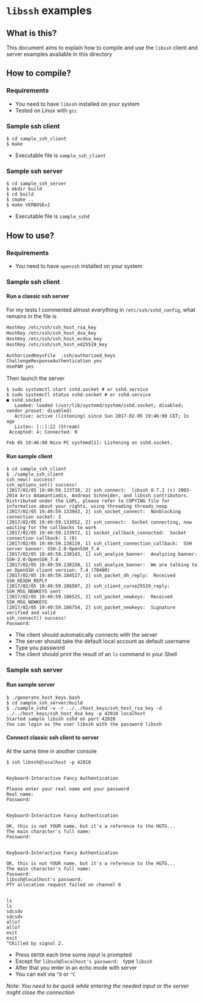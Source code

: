 # `libssh` examples

## What is this?
This document aims to explain how to compile and use the `libssh` client and
server examples available in this directory

## How to compile?
### Requirements
- You need to have `libssh` installed on your system
- Tested on Linux with `gcc`

### Sample ssh client
```
$ cd sample_ssh_client
$ make
```
- Executable file is `sample_ssh_client`

### Sample ssh server
```
$ cd sample_ssh_server
$ mkdir build
$ cd build
$ cmake ..
$ make VERBOSE=1
```
- Executable file is `sample_sshd`

## How to use?
### Requirements
- You need to have `openssh` installed on your system

### Sample ssh client
#### Run a classic ssh server
For my tests I commented almost everything in `/etc/ssh/sshd_config`, what remains
in the file is
```sh
HostKey /etc/ssh/ssh_host_rsa_key
HostKey /etc/ssh/ssh_host_dsa_key
HostKey /etc/ssh/ssh_host_ecdsa_key
HostKey /etc/ssh/ssh_host_ed25519_key

AuthorizedKeysFile	.ssh/authorized_keys
ChallengeResponseAuthentication yes
UsePAM yes
```

Then launch the server
```
$ sudo systemctl start sshd.socket # or sshd.service
$ sudo systemctl status sshd.socket # or sshd.service
● sshd.socket
   Loaded: loaded (/usr/lib/systemd/system/sshd.socket; disabled; vendor preset: disabled)
   Active: active (listening) since Sun 2017-02-05 19:46:00 CET; 1s ago
   Listen: [::]:22 (Stream)
 Accepted: 4; Connected: 0

Feb 05 19:46:00 Nico-PC systemd[1]: Listening on sshd.socket.
```

#### Run sample client
```
$ cd sample_ssh_client
$ ./sample_ssh_client
ssh_new() success!
ssh_options_set() success!
[2017/02/05 19:49:59.133738, 2] ssh_connect:  libssh 0.7.3 (c) 2003-2014 Aris Adamantiadis, Andreas Schneider, and libssh contributors. Distributed under the LGPL, please refer to COPYING file for information about your rights, using threading threads_noop
[2017/02/05 19:49:59.133943, 2] ssh_socket_connect:  Nonblocking connection socket: 3
[2017/02/05 19:49:59.133952, 2] ssh_connect:  Socket connecting, now waiting for the callbacks to work
[2017/02/05 19:49:59.133972, 1] socket_callback_connected:  Socket connection callback: 1 (0)
[2017/02/05 19:49:59.138119, 1] ssh_client_connection_callback:  SSH server banner: SSH-2.0-OpenSSH_7.4
[2017/02/05 19:49:59.138143, 1] ssh_analyze_banner:  Analyzing banner: SSH-2.0-OpenSSH_7.4
[2017/02/05 19:49:59.138158, 1] ssh_analyze_banner:  We are talking to an OpenSSH client version: 7.4 (70400)
[2017/02/05 19:49:59.184527, 2] ssh_packet_dh_reply:  Received SSH_KEXDH_REPLY
[2017/02/05 19:49:59.186507, 2] ssh_client_curve25519_reply:  SSH_MSG_NEWKEYS sent
[2017/02/05 19:49:59.186525, 2] ssh_packet_newkeys:  Received SSH_MSG_NEWKEYS
[2017/02/05 19:49:59.186754, 2] ssh_packet_newkeys:  Signature verified and valid
ssh_connect() success!
Password:
```
- The client should automatically connects with the server
- The server should take the default local account as default username
- Type you password
- The client should print the result of an `ls` command in your Shell

### Sample ssh server
#### Run sample server
```
$ ./generate_host_keys.bash
$ cd sample_ssh_server/build
$ ./sample_sshd -v -r ../../host_keys/ssh_host_rsa_key -d ../../host_keys/ssh_host_dsa_key -p 42010 localhost
Started sample libssh sshd on port 42010
You can login as the user libssh with the password libssh

```

#### Connect classic ssh client to server
At the same time in another console

```
$ ssh libssh@localhost -p 42010


Keyboard-Interactive Fancy Authentication

Please enter your real name and your password
Real name:
Password:


Keyboard-Interactive Fancy Authentication

OK, this is not YOUR name, but it's a reference to the HGTG...
The main character's full name:
Password:


Keyboard-Interactive Fancy Authentication

OK, this is not YOUR name, but it's a reference to the HGTG...
The main character's full name:
Password:
libssh@localhost's password:
PTY allocation request failed on channel 0


ls
ls
sdcsdv
sdcsdv
allo?
allo?
exit
exit
^CKilled by signal 2.

```
- Press `ENTER` each time some input is prompted
- Except for `libssh@localhost's password: ` type `libssh`
- After that you enter in an echo mode with server
- You can exit via `^D` or `^C`

*Note: You need to be quick while entering the needed input or the server might
close the connection*
